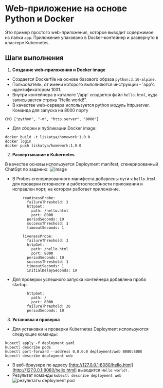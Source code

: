 # Web-приложение на основе Python и Docker

Это пример простого web-приложения, которое выводит содержимое из папки `app`. Приложение упаковано в Docker-контейнер и развернуто в кластере Kubernetes.

## Шаги выполнения

1. **Создание web-приложения и Docker image**

- Создается Dockerfile на основе базового образа `python:3.10-alpine`.
- Пользователь, от имени которого выполняются инструкции - 'app'с идентификатором 1001.
- Внутри контейнера в каталоге '/app' создается файл `hello.html`, куда записывается строка "Hello world!".
- В качестве web-сервера используется python модуль http.server. Команда для запуска на 8000 порту
```
CMD ["python", "-m", "http.server", "8000"]
```

- Для сборки и публикации Docker image:
```
docker build -t liskatya/homework:1.0.0 .
docker login
docker push liskatya/homework:1.0.0
```

2. **Развертывание в Kubernetes**

В качестве основы используется Deployment manifest, сгенерированный ChatGpt по заданию:
![image](https://github.com/liskatya/kubernetes-homework/assets/114883107/97ce28e0-69d8-44be-b73a-388e66f4d10d)
- В Probes сгенерированного манифеста добавлены пути к `hello.html` для проверки готовности и работоспособности приложения и исправлен порт, на котором работает приложение.
```
        readinessProbe:
          failureThreshold: 3
          httpGet:
            path: /hello.html
            port: 8000
          periodSeconds: 10
          successThreshold: 1
          timeoutSeconds: 1
```
```
        livenessProbe:
          failureThreshold: 3
          httpGet:
            path: /hello.html
            port: 8000
          periodSeconds: 10
          successThreshold: 1
          timeoutSeconds: 1
          initialDelaySeconds: 10
```
- Для проверки успешного запуска контейнера добавлена проба startup.
```       startupProbe:
          httpGet:
            path: /
            port: 8000
          failureThreshold: 30
          periodSeconds: 10
 ```

3. **Установка и проверка**

- Для установки и проверки Kubernetes Deployment используются следующие команды:
```
kubectl apply -f deployment.yaml
kubectl describe pods
kubectl port-forward --address 0.0.0.0 deployment/web 8080:8000
kubectl describe deployment web
```

- В веб-браузере по адресу [http://127.0.0.1:8080/hello.html](http://127.0.0.1:8080/hello.html) выводится `Hello world!`.
- Результат команды `kubectl describe deployment web` 
![результаты deployment pod](https://github.com/liskatya/kubernetes-homework/assets/114883107/9e88401b-3e67-44fb-8bfc-7c56a27b0b73)

